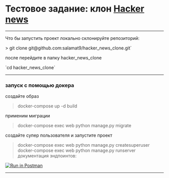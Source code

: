 <h1>Тестовое задание: клон <a href="https://news.ycombinator.com/">Hacker news</a></h1>
<hr>
<p>Что бы запустить проект локально склонируйте репозиторий:</p>
> git clone git@github.com:salamat9/hacker_news_clone.git`
<p>после перейдите в папку hacker_news_clone</p>
`cd hacker_news_clone`
<hr>
<h3>запуск с помощью докера</h3>

<p>создайте образ</p>

> docker-compose up -d build

<p>применим миграции</p>

> docker-compose exec web python manage.py migrate

<p>создайте супер пользователя и запустите проект</p>

> docker-compose exec web python manage.py createsuperuser
> docker-compose exec web python manage.py runserver
> документация эндпоинтов:

[![Run in Postman](https://run.pstmn.io/button.svg)](https://app.getpostman.com/run-collection/82950d9a4113a86843bb?action=collection%2Fimport)

<hr>






